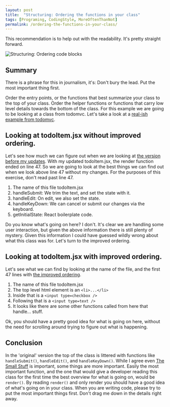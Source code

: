 ```yaml
---
layout: post
title:  "Structuring: Ordering the functions in your class"
tags: [Programing, CodingStyle, MoreOftenThanNot]
permalink: /ordering-the-functions-in-your-class/
---
```


This recommendation is to help out with the readability.  It's pretty straight forward.  

![Structuring: Ordering code blocks](/style_guides/structuring.png)

## Summary
There is a phrase for this in journalism, it's: Don't bury the lead. Put the most important thing first.

Order the entry points, or the functions that best summarize your class to the top of your class.  Order the helper functions or functions that carry low level details towards the bottom of the class.  For this example we are going to be looking at a class from todomvc. Let's take a look at a [real-ish example from todomvc](https://github.com/tbeckenhauer/todomvc/blob/master/examples/react/js/todoItem.jsx).

## Looking at todoItem.jsx without improved ordering.
Let's see how much we can figure out when we are looking at [the version before my updates](https://github.com/tbeckenhauer/todomvc/blob/master/examples/react/js/todoItem.jsx).  With my updated todoItem.jsx, the render function ended on line 47.  So we are going to look at the best things we can find out when we look above line 47 without my changes.  For the purposes of this exercise, don't read past line 47. <!-- The purpose of this recommendation is to make your code more readable, and scannable.  -->

1. The name of this file todoItem.jsx
2. handleSubmit: We trim the text, and set the state with it.
3. handleEdit: On edit, we also set the state.
4. handleKeyDown: We can cancel or submit our changes via the keyboard.
5. getInitialState: React boilerplate code.

Do you know what's going on here? I don't. It's clear we are handling some user interaction, but given the above information there is still plenty of mystery. Given this information I could have guessed wildly wrong about what this class was for.  Let's turn to the improved ordering.

## Looking at todoItem.jsx with improved ordering.
Let's see what we can find by looking at the name of the file, and the first 47 lines with [the improved ordering](https://github.com/tbeckenhauer/todomvc/blob/4ee910f1ff50a4827804e4bdc258094fd2110988/examples/react/js/todoItem.jsx).
1. The name of this file todoItem.jsx
2. The top level html element is an `<li>...</li>`
3. Inside that is a `<input type=checkbox />`
4. Following that is a `<input type=text />`
5. It looks like there are some other functions called from here that handle... stuff.

Ok, you should have a pretty good idea for what is going on here, without the need for scrolling around trying to figure out what is happening.  

## Conclusion
In the 'original' version the top of the class is littered with functions like `handleSubmit()`, `handleEdit()`, and `handleKeyDown()`.  While I agree even [The Small Stuff](https://web.archive.org/web/20210206042814/http://thecodelesscode.com/case/1) is important, some things are more important.  Easily the most important function, and the one that would give a developer reading this class for the first time the best overview for what is going on, would be `render()`.  By reading `render()` and only render you should have a good idea of what's going on in your class.  When you are writing code, please try to put the most important things first. Don't drag me down in the details right away.

<!--
1. [Another example of moving helper functions down[(https://github.com/vuejs/vue-next/pull/3538)



(https://github.com/tbeckenhauer/todomvc/compare/master...tbeckenhauer:codeSamples-OrderingTheFunctionsInYourClass?diff=split).
I find many programmers not doing this, and I don't blame them. Many times languages don't support it.  Thankfully, Javascript does allow one way to do this.

That is [react/js/todoItem.jsx](https://github.com/tbeckenhauer/todomvc/compare/master...tbeckenhauer:codeSamples-OrderingTheFunctionsInYourClass?diff=split).
(https://github.com/tbeckenhauer/todomvc/compare/master...tbeckenhauer:codeSamples-OrderingTheFunctionsInYourClass?diff=split). 
-->
